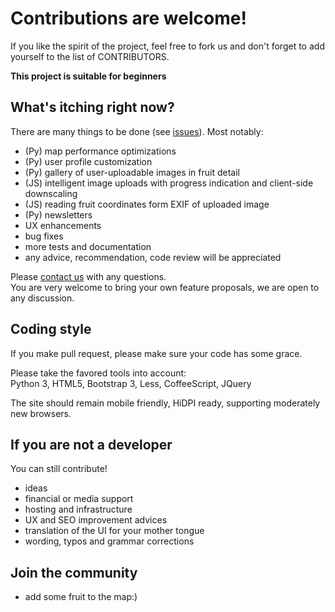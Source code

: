 Contributions are welcome!
==========================

If you like the spirit of the project, feel free to fork us and don't forget to add yourself
to the list of CONTRIBUTORS.

**This project is suitable for beginners** 

## What's itching right now?

There are many things to be done (see [issues](https://github.com/jsmesami/naovoce/issues/)).
Most notably:

* (Py) map performance optimizations 
* (Py) user profile customization
* (Py) gallery of user-uploadable images in fruit detail
* (JS) intelligent image uploads with progress indication and client-side downscaling
* (JS) reading fruit coordinates form EXIF of uploaded image
* (Py) newsletters
* UX enhancements
* bug fixes
* more tests and documentation
* any advice, recommendation, code review will be appreciated

Please [contact us](mailto:software@na-ovoce.cz) with any questions.  
You are very welcome to bring your own feature proposals, we are open to any discussion.

## Coding style

If you make pull request, please make sure your code has some grace. 

Please take the favored tools into account:  
Python 3, HTML5, Bootstrap 3, Less, CoffeeScript, JQuery

The site should remain mobile friendly, HiDPI ready, supporting moderately new browsers.

## If you are not a developer

You can still contribute!

* ideas
* financial or media support
* hosting and infrastructure
* UX and SEO improvement advices
* translation of the UI for your mother tongue
* wording, typos and grammar corrections

## Join the community

* add some fruit to the map:)
